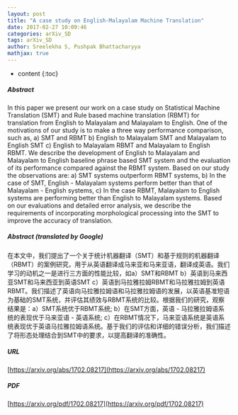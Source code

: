 ```yaml
---
layout: post
title: "A case study on English-Malayalam Machine Translation"
date: 2017-02-27 10:09:46
categories: arXiv_SD
tags: arXiv_SD
author: Sreelekha S, Pushpak Bhattacharyya
mathjax: true
---
```


* content
{:toc}

##### Abstract
In this paper we present our work on a case study on Statistical Machine Translation (SMT) and Rule based machine translation (RBMT) for translation from English to Malayalam and Malayalam to English. One of the motivations of our study is to make a three way performance comparison, such as, a) SMT and RBMT b) English to Malayalam SMT and Malayalam to English SMT c) English to Malayalam RBMT and Malayalam to English RBMT. We describe the development of English to Malayalam and Malayalam to English baseline phrase based SMT system and the evaluation of its performance compared against the RBMT system. Based on our study the observations are: a) SMT systems outperform RBMT systems, b) In the case of SMT, English - Malayalam systems perform better than that of Malayalam - English systems, c) In the case RBMT, Malayalam to English systems are performing better than English to Malayalam systems. Based on our evaluations and detailed error analysis, we describe the requirements of incorporating morphological processing into the SMT to improve the accuracy of translation.

##### Abstract (translated by Google)
在本文中，我们提出了一个关于统计机器翻译（SMT）和基于规则的机器翻译（RBMT）的案例研究，用于从英语翻译成马来亚和马来亚语，翻译成英语。我们学习的动机之一是进行三方面的性能比较，如a）SMT和RBMT b）英语到马来西亚SMT和马来西亚到英语SMT c）英语到马拉雅拉姆RBMT和马拉雅拉姆到英语RBMT。我们描述了英语向马拉雅拉姆语和马拉雅拉姆语的发展，以英语基准短语为基础的SMT系统，并评估其绩效与RBMT系统的比较。根据我们的研究，观察结果是：a）SMT系统优于RBMT系统; b）在SMT方面，英语 - 马拉雅拉姆语系统的表现优于马来亚语 - 英语系统; c）在RBMT情况下，马来亚语系统是英语系统表现优于英语马拉雅拉姆语系统。基于我们的评估和详细的错误分析，我们描述了将形态处理结合到SMT中的要求，以提高翻译的准确性。

##### URL
[https://arxiv.org/abs/1702.08217](https://arxiv.org/abs/1702.08217)

##### PDF
[https://arxiv.org/pdf/1702.08217](https://arxiv.org/pdf/1702.08217)

